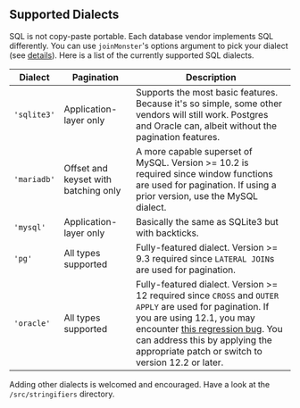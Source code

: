 ## Supported Dialects

SQL is not copy-paste portable.
Each database vendor implements SQL differently.
You can use `joinMonster`'s options argument to pick your dialect (see [details](/docs/API.md#joinMonster)).
Here is a list of the currently supported SQL dialects. 

| Dialect | Pagination | Description |
| ------- | ---------- | ----------- |
|`'sqlite3'`| Application-layer only | Supports the most basic features. Because it's so simple, some other vendors will still work. Postgres and Oracle can, albeit without the pagination features. |
|`'mariadb'`| Offset and keyset with batching only | A more capable superset of MySQL. Version >= 10.2 is required since window functions are used for pagination. If using a prior version, use the MySQL dialect. |
|`'mysql'`| Application-layer only | Basically the same as SQLite3 but with backticks. |
|`'pg'`| All types supported | Fully-featured dialect. Version >= 9.3 required since `LATERAL JOIN`s are used for pagination. |
|`'oracle'`| All types supported | Fully-featured dialect. Version >= 12 required since `CROSS` and `OUTER APPLY` are used for pagination. If you are using 12.1, you may encounter [this regression bug](https://community.oracle.com/thread/3998288). You can address this by applying the appropriate patch or switch to version 12.2 or later.

Adding other dialects is welcomed and encouraged.
Have a look at the `/src/stringifiers` directory.

